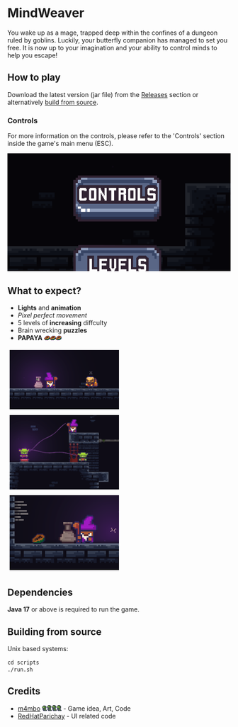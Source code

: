 
# MindWeaver

You wake up as a mage, trapped deep within the confines of a dungeon ruled by goblins. Luckily, your butterfly companion has managed to set you free. It is now up to your imagination and your ability to control minds to help you escape!

## How to play

Download the latest version (jar file) from the [Releases](https://github.com/m4mbo/mind-weaver/releases) section or alternatively [build from source](#building-from-source).

### Controls

For more information on the controls, please refer to the 'Controls' section inside the game's main menu (ESC).

![controls](assets/github/controls.png)

## What to expect?

* **Lights** and **animation** 
* *Pixel perfect movement*
* 5 levels of **increasing** diffculty 
* Brain wrecking **puzzles** 
* **PAPAYA** ![ppy](assets/Items/papaya.png)![ppy](assets/Items/papaya.png)![ppy](assets/Items/papaya.png)

<div style="display: flex; justify-content: center; flex-wrap: wrap;">
    <div style="flex: 50%; padding: 5px;">
        <img src="assets/github/lights.png" style="width: 50%;" />
    </div>
    <div style="flex: 50%; display: flex; flex-wrap: wrap;">
        <div style="flex: 100%; padding: 5px;">
            <img src="assets/github/puzzles.png" style="width: 50%;" />
        </div>
        <div style="flex: 100%; padding: 5px;">
            <img src="assets/github/papaya.png" style="width: 50%;" />
        </div>
    </div>
</div>




## Dependencies

**Java 17** or above is required to run the game.

## Building from source 

Unix based systems:

```
cd scripts
./run.sh
```

## Credits

* [m4mbo](https://github.com/m4mbo) ![ppy](assets/Items/bug.png) - Game idea, Art, Code
* [RedHatParichay](https://github.com/RedHatParichay) - UI related code


